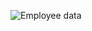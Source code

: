 <!-- ![Alt text](/AboutMe/RunningApp.png?raw=true "Optional Title")) -->

![Employee data](/quintrix/Android%20Studio/AboutMe/RunningApp.png?raw=true "Employee Data title")
